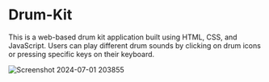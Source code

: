 # Drum-Kit
This is a web-based drum kit application built using HTML, CSS, and JavaScript. Users can play different drum sounds by clicking on drum icons or pressing specific keys on their keyboard.


![Screenshot 2024-07-01 203855](https://github.com/krishh-2002/DrumProjectWeb/assets/114737107/1a62a4b8-ee80-4a40-83d3-fa182f6fd52c)

